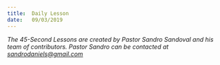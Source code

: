 ```yaml
---
title:  Daily Lesson
date:   09/03/2019
---
```


*The 45-Second Lessons are created by Pastor Sandro Sandoval and his team of contributors.  Pastor Sandro can be contacted at sandrodaniels@gmail.com*
